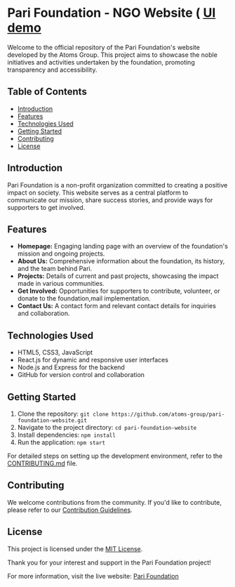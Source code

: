 # Pari Foundation - NGO Website (  <a href="https://www.figma.com/proto/dAGHeus7Bt9oncSx0sipKS/Pari-Foundation?type=design&node-id=3-47&t=QLOUcNBbML6PqFhz-0&scaling=min-zoom&page-id=0%3A1"> UI demo </a>

Welcome to the official repository of the Pari Foundation's website developed by the Atoms Group. This project aims to showcase the noble initiatives and activities undertaken by the foundation, promoting transparency and accessibility.

## Table of Contents

- [Introduction](#introduction)
- [Features](#features)
- [Technologies Used](#technologies-used)
- [Getting Started](#getting-started)
- [Contributing](#contributing)
- [License](#license)

## Introduction

Pari Foundation is a non-profit organization committed to creating a positive impact on society. This website serves as a central platform to communicate our mission, share success stories, and provide ways for supporters to get involved.

## Features

- **Homepage:** Engaging landing page with an overview of the foundation's mission and ongoing projects.
- **About Us:** Comprehensive information about the foundation, its history, and the team behind Pari.
- **Projects:** Details of current and past projects, showcasing the impact made in various communities.
- **Get Involved:** Opportunities for supporters to contribute, volunteer, or donate to the foundation,mail implementation.
- **Contact Us:** A contact form and relevant contact details for inquiries and collaboration.

## Technologies Used

- HTML5, CSS3, JavaScript
- React.js for dynamic and responsive user interfaces
- Node.js and Express for the backend
- GitHub for version control and collaboration

## Getting Started

1. Clone the repository: `git clone https://github.com/atoms-group/pari-foundation-website.git`
2. Navigate to the project directory: `cd pari-foundation-website`
3. Install dependencies: `npm install`
4. Run the application: `npm start`

For detailed steps on setting up the development environment, refer to the [CONTRIBUTING.md](CONTRIBUTING.md) file.

## Contributing

We welcome contributions from the community. If you'd like to contribute, please refer to our [Contribution Guidelines](CONTRIBUTING.md).

## License

This project is licensed under the [MIT License](LICENSE).

Thank you for your interest and support in the Pari Foundation project!

For more information, visit the live website: [Pari Foundation](https://parifoundation.org)
